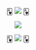 
<p align="center">
🂱 <img src="https://64.media.tumblr.com/9238b3f8b978bac5fc16429235c49af0/b18aff3ce9323114-6a/s400x600/f7f7ba3ce1b11d747b6798a771afcd920565412b.gifv"> 🂱
</p>
<p align="center">
<img src="https://magma.com/shared/uoDMaQK0FnE3HJUeYBAVvT">
</p>
<p align="center">
🂱 <img src="https://64.media.tumblr.com/9238b3f8b978bac5fc16429235c49af0/b18aff3ce9323114-6a/s400x600/f7f7ba3ce1b11d747b6798a771afcd920565412b.gifv"> 🂱
</p>



